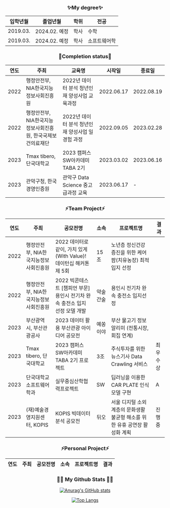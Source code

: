 <!--### Hi there 👋-->

<!--
**les2000les/les2000les** is a ✨ _special_ ✨ repository because its `README.md` (this file) appears on your GitHub profile.

Here are some ideas to get you started:

- 🔭 I’m currently working on ...
- 🌱 I’m currently learning ...
- 👯 I’m looking to collaborate on ...
- 🤔 I’m looking for help with ...
- 💬 Ask me about ...
- 📫 How to reach me: ...
- 😄 Pronouns: ...
- ⚡ Fun fact: ...
-->

<div align="center">
  
<h3 align="center"> ✨My degree✨ </h3>
  
|입학년월|졸업년월|학위|전공|
|---|---|---|---|
|2019.03.|2024.02. 예정|학사|수학|
|2019.03.|2024.02. 예정|학사|소프트웨어학|




<h3 align="center"> 🌱Completion status🌱 </h3>

|연도|주최|교육명|시작일|종료일|
|---|---|---|---|---|
|2022|행정안전부, NIA한국지능정보사회진흥원|2022년 데이터 분석 청년인재 양성사업 교육과정|2022.06.17|2022.08.19|
|2022|행정안전부, NIA한국지능정보사회진흥원, 한국국제보건의료재단|2022년 데이터 분석 청년인재 양성사업 일경험 과정|2022.09.05|2023.02.28|
|2023|Tmax tibero, 단국대학교|2023 캠퍼스SW아카데미 TABA 2기|2023.03.02|2023.06.16|
|2023|관악구청, 한국경영인증원|관악구 Data Science 중고급과정 교육|2023.06.17|-|




<h3 align="center"> ⚡Team Project⚡ </h3>
  
|연도|주최|공모전명|소속|프로젝트명|결과|
|---|---|---|---|---|---|
|2022|행정안전부, NIA한국지능정보사회진흥원|2022 데이터로 같이, 가치 있게(With Value)! 데이턴십 해커톤 제 5회|15조|노년층 정신건강 증진을 위한 케어팜(치유농장) 최적 입지 선정||
|2022|행정안전부, NIA한국지능정보사회진흥원|2022 빅콘테스트 [챔피언 부문] 용인시 전기차 완속 충전소 입지 선정 모델 개발|약술간술|용인시 전기차 완속 충전소 입지선정||
|2023|부산광역시, 부산관광공사|2023 데이터 활용 부산관광 아이디어 공모전|예쏭이야|부산 물고기 정보 알리미 (전통시장, 회집 연계)||
|2023|Tmax tibero, 단국대학교|2023 캠퍼스SW아카데미 TABA 2기 프로젝트|3조|주식투자를 위한 뉴스기사 Data Crawling 서비스|최우수상|
|2023|단국대학교 소프트웨어학과|실무중심산학협력프로젝트|SW|딥러닝을 이용한 CAR PLATE 인식 모델 구현|A|
|2023|(재)예술경영지원센터, KOPIS|KOPIS 빅데이터 분석 공모전|뒤오|서울 디지털 소외계층의 문화생활 불균형 해소를 위한 유휴 공연장 활성화 계획|진행중|




<h3 align="center"> ⚡Personal Project⚡ </h3>
  
|연도|주최|공모전명|소속|프로젝트명|결과|
|---|---|---|---|---|---|


<h3 align="center">👩‍💻 My Github Stats 👩‍💻</h3>


[![Anurag's GitHub stats](https://github-readme-stats.vercel.app/api?username=les2000les&hide_title=true&show_icons=true&include_all_commits=true&disable_animations=true&theme=vue)](https://github.com/anuraghazra/github-readme-stats)


[![Top Langs](https://github-readme-stats.vercel.app/api/top-langs/?username=les2000les)](https://github.com/les2000les/github-readme-stats)
</div>
